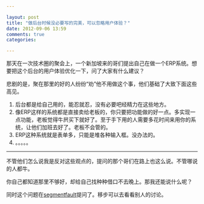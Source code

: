 ```yaml
---

layout: post
title: "做后台时候没必要写的完美，可以忽略用户体验？"
date: 2012-09-06 13:59
comments: true
categories: 

---
```


那天在一次技术圈的聚会上，一个新加坡来的哥们提出自己在做一个ERP系统。想要把这个后台的用户体验优化一下，问了大家有什么建议？

悲剧的是，聚在那里的好的人纷纷“劝”他不用做这个事，他们基础了大致下面这些高见。

1. 后台都是给自己用的，能忍就忍，没有必要吧经精力在这些地方。
2. 像ERP这样的系统都是直接卖给老板的，你只要把功能做的好一点。多实现一点功能，老板觉得牛屄买下就好了。至于手下用的人需要多花时间来用你的系统，让他们加班去好了。老板不会管的。
3. ERP这种系统就是表单多，只能是堆各种输入框。没办法的。
4. 。。。。。

---

不管他们怎么说我是反对这些观点的，提问的那个哥们在路上也这么说。不管哪说的人都牛。

你自己都知道那里不够好，却给自己找种种借口不去晚上。那我还能说什么呢？

同时这个问题在[segmentfault][segmentfault]提问了。移步可以去看看别人的讨论。


[segmentfault]: http://http://segmentfault.com/q/1010000000116642